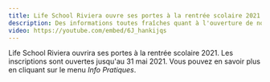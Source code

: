 ```yaml
---
title: Life School Riviera ouvre ses portes à la rentrée scolaire 2021.
description: Des informations toutes fraîches quant à l'ouverture de notre école.
video: https://youtube.com/embed/6J_hankijqs
---
```

Life School Riviera ouvrira ses portes à la rentrée scolaire 2021. Les inscriptions sont ouvertes jusqu'au 31 mai 2021. Vous pouvez en savoir plus en cliquant sur le menu *Info Pratiques*.
